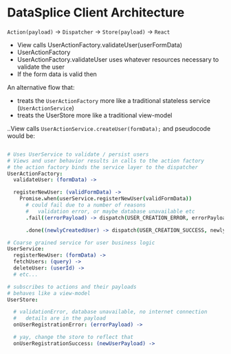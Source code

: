 # DataSplice Client Architecture

`Action(payload)` -> `Dispatcher` -> `Store(payload)` -> `React`


- View calls UserActionFactory.validateUser(userFormData)
- UserActionFactory
- UserActionFactory.validateUser uses whatever resources necessary to validate the user
- If the form data is valid then


An alternative flow that:

- treats the `UserActionFactory` more like a traditional stateless service (`UserActionService`)
- treats the UserStore more like a traditional view-model

..View calls `UserActionService.createUser(formData);` and pseudocode would be:

```coffeescript

# Uses UserService to validate / persist users
# Views and user behavior results in calls to the action factory
# the action factory binds the service layer to the dispatcher
UserActionFactory:
  validateUser: (formData) ->

  registerNewUser: (validFormData) ->
    Promise.when(userService.registerNewUser(validFormData))
      # could fail due to a number of reasons
      #   validation error, or maybe database unavailable etc
      .fail((errorPayload) -> dispatch(USER_CREATION_ERROR, errorPayload))

      .done((newlyCreatedUser) -> dispatch(USER_CREATION_SUCCESS, newlyCreatedUser))

# Coarse grained service for user business logic
UserService:
  registerNewUser: (formData) ->
  fetchUsers: (query) ->
  deleteUser: (userId) ->
  # etc...

# subscribes to actions and their payloads
# behaves like a view-model
UserStore:

  # validationError, database unavailable, no internet connection
  #   details are in the payload
  onUserRegistrationError: (errorPayload) ->

  # yay, change the store to reflect that
  onUserRegistrationSuccess: (newUserPayload) ->

```
